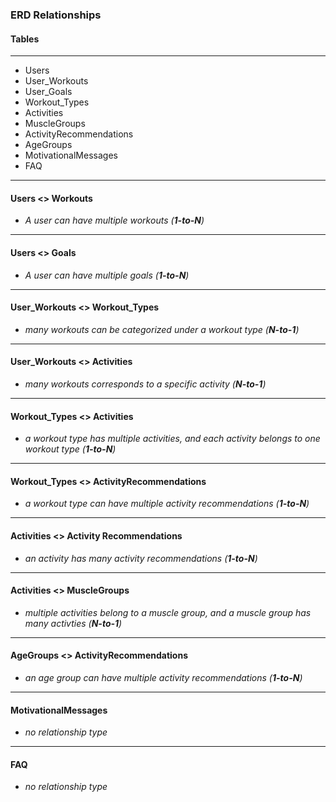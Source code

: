 

### ERD Relationships

#### Tables
----
 * Users
 * User_Workouts
 * User_Goals
 * Workout_Types
 * Activities
 * MuscleGroups
 * ActivityRecommendations
 * AgeGroups
 * MotivationalMessages
 * FAQ

----
#### Users <> Workouts
 * *A user can have multiple workouts (**1-to-N**)*
----

#### Users <> Goals
 * *A user can have multiple goals (**1-to-N**)*
----

#### User_Workouts <> Workout_Types
 * *many workouts can be categorized under a workout type (**N-to-1**)*
----

####  User_Workouts <> Activities
 * *many workouts corresponds to a specific activity (**N-to-1**)*
----

####  Workout_Types <> Activities
  * *a workout type has multiple activities, and each activity belongs to one workout type (**1-to-N**)*
----

#### Workout_Types <> ActivityRecommendations
  * *a workout type can have multiple activity recommendations (**1-to-N**)*
----

#### Activities <> Activity Recommendations
  * *an activity has many activity recommendations (**1-to-N**)*
----

####  Activities <> MuscleGroups
  * *multiple activities belong to a muscle group, and a muscle group has many activties (**N-to-1**)*
----

#### AgeGroups <> ActivityRecommendations
  * *an age group can have multiple activity recommendations (**1-to-N**)*
----

#### MotivationalMessages
  * *no relationship type*
----

#### FAQ
  * *no relationship type*
